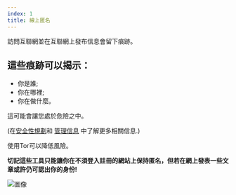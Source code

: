 ```yaml
---
index: 1
title: 線上匿名
---
```

訪問互聯網並在互聯網上發布信息會留下痕跡。

## 這些痕跡可以揭示：

*   你是誰;
*   你在哪裡;
*   你在做什麼。

這可能會讓您處於危險之中。

(在[安全性規劃](umbrella://assess-your-risk/security-planning)和
[管理信息](umbrella://information/managing-information)
中了解更多相關信息.)

使用Tor可以降低風險。

**切記這些工具只能讓你在不須登入註冊的網站上保持匿名，但若在網上發表一些文章或許仍可認出你的身份!**

![圖像](interneta1.png)